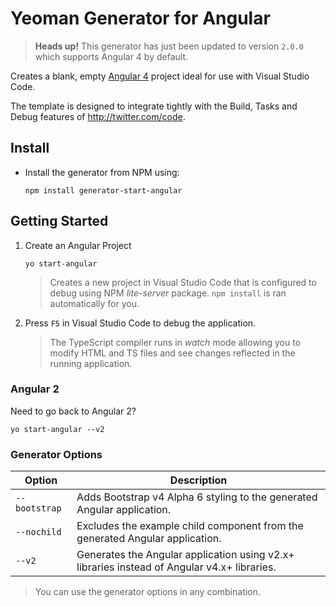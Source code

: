 # Yeoman Generator for Angular

> **Heads up!** This generator has just been updated to version ``2.0.0`` which supports Angular 4 by default.

Creates a blank, empty [Angular 4](http://angularjs.blogspot.com/2017/03/angular-400-now-available.html) project ideal for use with Visual Studio Code.

The template is designed to integrate tightly with the Build, Tasks and Debug features of <http://twitter.com/code>.

## Install

* Install the generator from NPM using:

    ```shell
    npm install generator-start-angular
    ```

## Getting Started

1. Create an Angular Project

    ```shell
    yo start-angular
    ```
    
    > Creates a new project in Visual Studio Code that is configured to debug using NPM *lite-server* package. ``npm install`` is ran automatically for you.

1. Press ``F5`` in Visual Studio Code to debug the application.

    > The TypeScript compiler runs in *watch* mode allowing you to modify HTML and TS files and see changes reflected in the running application.

### Angular 2

Need to go back to Angular 2?

```shell
yo start-angular --v2
```

### Generator Options

| Option | Description |
| --- | --- |
| ``--bootstrap`` | Adds Bootstrap v4 Alpha 6 styling to the generated Angular application. |
| ``--nochild`` | Excludes the example child component from the generated Angular application. |
| ``--v2`` | Generates the Angular application using v2.x+ libraries instead of Angular v4.x+ libraries. |

> You can use the generator options in any combination.